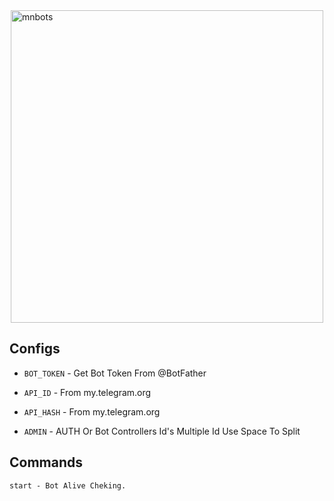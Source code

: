 <a href="https://github.com/MN-BOTS/">
  <img src="https://i.ibb.co/qLbX2qd/mnbots.jpg" alt="mnbots" style="display: block; margin: auto;" border="0" height="500" width="500">
</a>

## Configs 

* `BOT_TOKEN`  - Get Bot Token From @BotFather

* `API_ID` - From my.telegram.org 

* `API_HASH` - From my.telegram.org

* `ADMIN` - AUTH Or Bot Controllers Id's Multiple Id Use Space To Split 


## Commands
```
start - Bot Alive Cheking.
```





